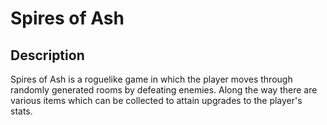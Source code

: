 # Spires of Ash 

## Description
<p> Spires of Ash is a roguelike game in which the player moves through randomly generated rooms by defeating enemies. Along the way there are various items which can be collected to attain upgrades to the player's stats.</p>
